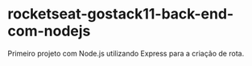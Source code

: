 # rocketseat-gostack11-back-end-com-nodejs
Primeiro projeto com Node.js utilizando Express para a criação de rota.
